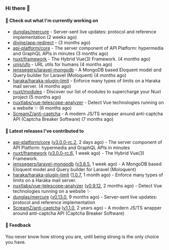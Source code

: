 ### Hi there 👋

#### 👷 Check out what I'm currently working on

- [dunglas/mercure](https://github.com/dunglas/mercure) - Server-sent live updates: protocol and reference implementation (2 weeks ago)
- [divine/app-redirect](https://github.com/divine/app-redirect) -  (3 months ago)
- [api-platform/core](https://github.com/api-platform/core) - The server component of API Platform: hypermedia and GraphQL APIs in minutes (3 months ago)
- [nuxt/framework](https://github.com/nuxt/framework) - The Hybrid Vue(3) Framework. (4 months ago)
- [unjs/ufo](https://github.com/unjs/ufo) - URL utils for humans (4 months ago)
- [jenssegers/laravel-mongodb](https://github.com/jenssegers/laravel-mongodb) - A MongoDB based Eloquent model and Query builder for Laravel (Moloquent) (4 months ago)
- [haraka/haraka-plugin-limit](https://github.com/haraka/haraka-plugin-limit) - Enforce many types of limits on a Haraka mail server. (4 months ago)
- [nuxt/modules](https://github.com/nuxt/modules) - Discover our list of modules to supercharge your Nuxt project (5 months ago)
- [nuxtlabs/vue-telescope-analyzer](https://github.com/nuxtlabs/vue-telescope-analyzer) - Detect Vue technologies running on a website ✨ (6 months ago)
- [ScreamZ/anti-captcha](https://github.com/ScreamZ/anti-captcha) - A modern JS/TS wrapper around anti-captcha API (Captcha Breaker Software) (7 months ago)

#### 🔭 Latest releases I've contributed to

- [api-platform/core](https://github.com/api-platform/core) ([v3.0.0-rc.2](https://github.com/api-platform/core/releases/tag/v3.0.0-rc.2), 2 days ago) - The server component of API Platform: hypermedia and GraphQL APIs in minutes
- [nuxt/framework](https://github.com/nuxt/framework) ([v3.0.0-rc.6](https://github.com/nuxt/framework/releases/tag/v3.0.0-rc.6), 1 week ago) - The Hybrid Vue(3) Framework.
- [jenssegers/laravel-mongodb](https://github.com/jenssegers/laravel-mongodb) ([v3.8.5](https://github.com/jenssegers/laravel-mongodb/releases/tag/v3.8.5), 1 week ago) - A MongoDB based Eloquent model and Query builder for Laravel (Moloquent)
- [haraka/haraka-plugin-limit](https://github.com/haraka/haraka-plugin-limit) ([1.0.7](https://github.com/haraka/haraka-plugin-limit/releases/tag/1.0.7), 1 month ago) - Enforce many types of limits on a Haraka mail server.
- [nuxtlabs/vue-telescope-analyzer](https://github.com/nuxtlabs/vue-telescope-analyzer) ([v0.9.12](https://github.com/nuxtlabs/vue-telescope-analyzer/releases/tag/v0.9.12), 2 months ago) - Detect Vue technologies running on a website ✨
- [dunglas/mercure](https://github.com/dunglas/mercure) ([v0.13.0](https://github.com/dunglas/mercure/releases/tag/v0.13.0), 9 months ago) - Server-sent live updates: protocol and reference implementation
- [ScreamZ/anti-captcha](https://github.com/ScreamZ/anti-captcha) ([v1.1.0](https://github.com/ScreamZ/anti-captcha/releases/tag/v1.1.0), 2 years ago) - A modern JS/TS wrapper around anti-captcha API (Captcha Breaker Software)

#### 💬 Feedback
You never know how strong you are, until being strong is the only choice you have.
